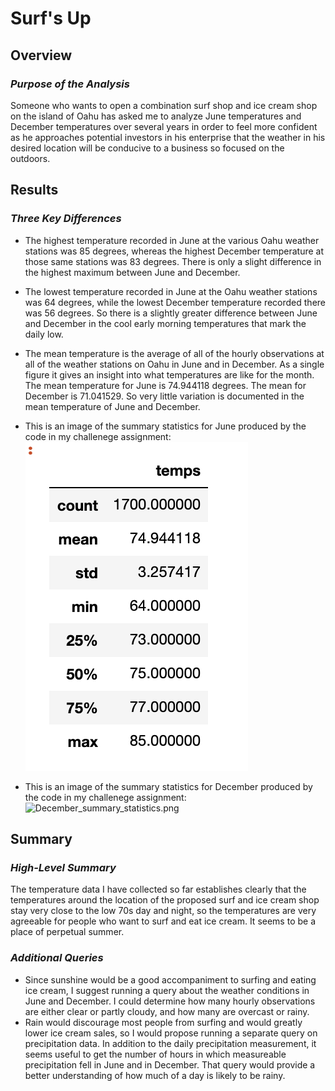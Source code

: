 # Surf's Up
## Overview
### *Purpose of the Analysis*
Someone who wants to open a combination surf shop and ice cream shop on the island of Oahu has asked me to analyze June temperatures and December temperatures over several years in order to feel more confident as he approaches potential investors in his enterprise that the weather in his desired location will be conducive to a business so focused on the outdoors.
## Results
### *Three Key Differences*
- The highest temperature recorded in June at the various Oahu weather stations was 85 degrees, whereas the highest December temperature at those same stations was 83 degrees. There is only a slight difference in the highest maximum between June and December.
- The lowest temperature recorded in June at the Oahu weather stations was 64 degrees, while the lowest December temperature recorded there was 56 degrees. So there is a slightly greater difference between June and December in the cool early morning temperatures that mark the daily low.
- The mean temperature is the average of all of the hourly observations at all of the weather stations on Oahu in June and in December. As a single figure it gives an insight into what temperatures are like for the month. The mean temperature for June is 74.944118 degrees. The mean for December is 71.041529. So very little variation is documented in the mean temperature of June and December.

- This is an image of the summary statistics for June produced by the code in my challenege assignment:
![June_summary_statistics.png](https://github.com/JGGall/surfs_up/blob/main/Resources/June_summary_statistics.png)
- This is an image of the summary statistics for December produced by the code in my challenege assignment:![December_summary_statistics.png](URL)

## Summary
### *High-Level Summary*
The temperature data I have collected so far establishes clearly that the temperatures around the location of the proposed surf and ice cream shop stay very close to the low 70s day and night, so the temperatures are very agreeable for people who want to surf and eat ice cream. It seems to be a place of perpetual summer.
### *Additional Queries*
- Since sunshine would be a good accompaniment to surfing and eating ice cream, I suggest running a query about the weather conditions in June and December. I could determine how many hourly observations are either clear or partly cloudy, and how many are overcast or rainy.
- Rain would discourage most people from surfing and would greatly lower ice cream sales, so I would propose running a separate query on precipitation data. In addition to the daily precipitation measurement, it seems useful to get the number of hours in which measureable precipitation fell in June and in December. That query would provide a better understanding of how much of a day is likely to be rainy.

